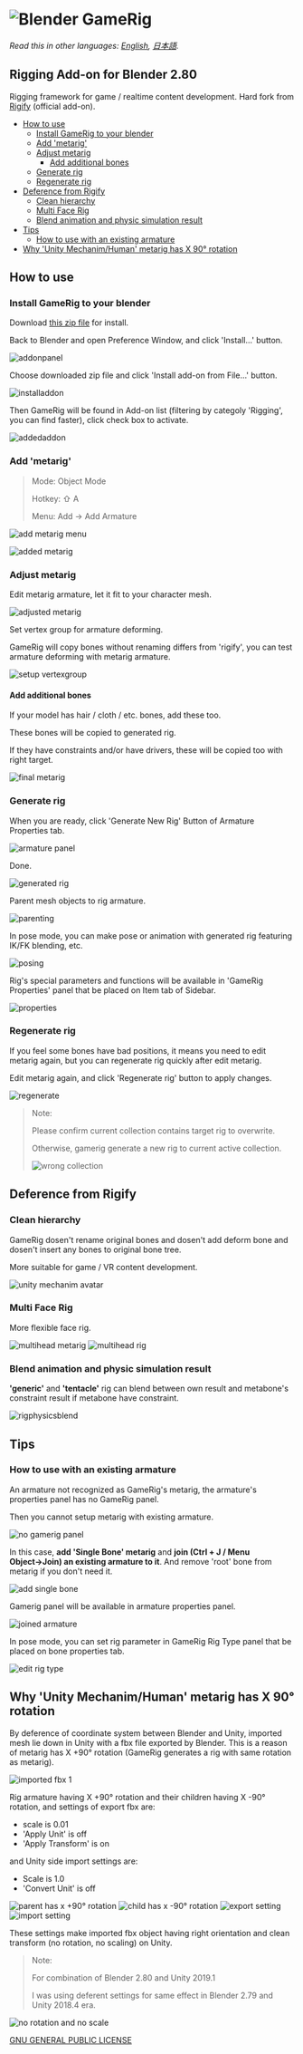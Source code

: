 # ![Blender GameRig](images/logo.png "Logo")

*Read this in other languages: [English](README.md), [日本語](README.ja.md).*

## Rigging Add-on for Blender 2.80

Rigging framework for game / realtime content development. Hard fork from [Rigify](https://archive.blender.org/wiki/index.php/Extensions:2.6/Py/Scripts/Rigging/Rigify/) (official add-on).

<!-- TOC -->

- [How to use](#how-to-use)
  - [Install GameRig to your blender](#install-gamerig-to-your-blender)
  - [Add 'metarig'](#add-metarig)
  - [Adjust metarig](#adjust-metarig)
    - [Add additional bones](#add-additional-bones)
  - [Generate rig](#generate-rig)
  - [Regenerate rig](#regenerate-rig)
- [Deference from Rigify](#deference-from-rigify)
  - [Clean hierarchy](#clean-hierarchy)
  - [Multi Face Rig](#multi-face-rig)
  - [Blend animation and physic simulation result](#blend-animation-and-physic-simulation-result)
- [Tips](#tips)
  - [How to use with an existing armature](#how-to-use-with-an-existing-armature)
- [Why 'Unity Mechanim/Human' metarig has X 90° rotation](#why-unity-mechanimhuman-metarig-has-x-90°-rotation)

<!-- /TOC -->

## How to use

### Install GameRig to your blender

Download [this zip file](https://github.com/SAM-tak/BlenderGameRig/releases/download/v1.0-RC1/BlenderGameRig-1-0-RC1.zip) for install.

Back to Blender and open Preference Window, and click 'Install...' button.

![addonpanel](images/addonpanel.jpg "addonpanel")

Choose downloaded zip file and click 'Install add-on from File...' button.

![installaddon](images/installaddon.jpg "installaddon")

Then GameRig will be found in Add-on list (filtering by categoly 'Rigging', you can find faster), click check box to activate.

![addedaddon](images/addedaddon.jpg "addedaddon")

### Add 'metarig'

> Mode: Object Mode
>
> Hotkey: ⇧ A
>
> Menu: Add → Add Armature

![add metarig menu](images/addmetarig.jpg "add metarig menu")

![added metarig](images/metarig.jpg "added metarig")

### Adjust metarig

Edit metarig armature, let it fit to your character mesh.

![adjusted metarig](images/adjustmetarig.jpg "adjusted metarig")

Set vertex group for armature deforming.

GameRig will copy bones without renaming differs from 'rigify', you can test armature deforming with metarig armature.

![setup vertexgroup](images/setupvertexgroup.jpg "setup vertexgroup")

#### Add additional bones

If your model has hair / cloth / etc. bones, add these too.

These bones will be copied to generated rig.

If they have constraints and/or have drivers, these will be copied too with right target.

![final metarig](images/finalmetarig.jpg "final metarig")

### Generate rig

When you are ready, click 'Generate New Rig' Button of Armature Properties tab.

![armature panel](images/armaturepanel.jpg "armature panel")

Done.

![generated rig](images/generatedrig.jpg "generated rig")

Parent mesh objects to rig armature.

![parenting](images/parenting.jpg "parenting")

In pose mode, you can make pose or animation with generated rig featuring IK/FK blending, etc.

![posing](images/posing.jpg "posing")

Rig's special parameters and functions will be available in 'GameRig Properties' panel that be placed on Item tab of Sidebar.

![properties](images/properties.jpg "properties")

### Regenerate rig

If you feel some bones have bad positions, it means you need to edit metarig again, but you can regenerate rig quickly after edit metarig.

Edit metarig again, and click 'Regenerate rig' button to apply changes.

![regenerate](images/regenerate.jpg "regenerate")
> Note:
>
> Please confirm current collection contains target rig to overwrite.
>
> Otherwise, gamerig generate a new rig to current active collection.
>
> ![wrong collection](images/wrongcollection.jpg "wrong collection")

## Deference from Rigify

### Clean hierarchy

GameRig dosen't rename original bones and dosen't add deform bone and dosen't insert any bones to original bone tree.

More suitable for game / VR content development.

![unity mechanim avatar](images/unitymechanimavatar.jpg "unity mechanim avatar")

### Multi Face Rig

More flexible face rig.

![multihead metarig](images/multiheadmetarig.jpg "multihead metarig")
![multihead rig](images/multiheadrig.jpg "multihead rig")

### Blend animation and physic simulation result

**'generic'** and **'tentacle'** rig can blend between own result and metabone's constraint result if metabone have constraint.

![rigphysicsblend](images/rigphysicsblend.gif "rigphysicsblend")

## Tips

### How to use with an existing armature

An armature not recognized as GameRig's metarig, the armature's properties panel has no GameRig panel.

Then you cannot setup metarig with existing armature.

![no gamerig panel](images/nogamerigpanel.jpg "no gamerig panel")

In this case, **add 'Single Bone' metarig** and **join (Ctrl + J / Menu Object→Join) an existing armature to it**. And remove 'root' bone from metarig if you don't need it.

![add single bone](images/addsinglebone.jpg "add single bone")

Gamerig panel will be available in armature properties panel.

![joined armature](images/joinedarmature.jpg "joined armature")

In pose mode, you can set rig parameter in GameRig Rig Type panel that be placed on bone properties tab.

![edit rig type](images/editrigtype.jpg "edit rig type")

## Why 'Unity Mechanim/Human' metarig has X 90° rotation

By deference of coordinate system between Blender and Unity, imported mesh lie down in Unity with a fbx file exported by Blender. This is a reason of metarig has X +90° rotation (GameRig generates a rig with same rotation as metarig).

![imported fbx 1](images/importedfbx1.jpg "imported meshes lie down")

Rig armature having X +90° rotation and their children having X -90° rotation, and settings of export fbx are:

- scale is 0.01
- 'Apply Unit' is off
- 'Apply Transform' is on

and Unity side import settings are:

- Scale is 1.0
- 'Convert Unit' is off

![parent has x +90° rotation](images/parentrotation.jpg "x +90° rotation")
![child has x -90° rotation](images/childrotation.jpg "x -90° rotation")
![export setting](images/exportsetting.jpg "export setting")
![import setting](images/importsetting.jpg "import setting")

These settings make imported fbx object having right orientation and clean transform (no rotation, no scaling) on Unity.

> Note:
>
> For combination of Blender 2.80 and Unity 2019.1
>
> I was using deferent settings for same effect in Blender 2.79 and Unity 2018.4 era.

![no rotation and no scale](images/cleantransform.gif "no rotation and no scale")

[GNU GENERAL PUBLIC LICENSE](LICENSE)
